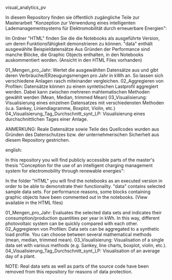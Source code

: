 visual_analytics_pv

In diesem Repository finden sie öffentlich zugängliche Teile zur Masterarbeit "Konzeption zur Verwendung eines intelligenten Lademanagementsystems für Elektromobilität durch erneuerbare Energien":


Im Ordner "HTML" finden Sie die die Notebooks als ausgeführte Version, um deren Funktionsfähigkeit demonstrieren zu können.
"data" enthält ausgewählte Beispieldatensätze
Aus Gründen der Performance sind manche Blöcke, die Graphic Objects enthalten, in den Notebooks auskommentiert worden. (Ansicht in den HTML Files vorhanden)

01_Mengen_pro_Jahr: Wertet die ausgewählten Datensätze aus und gibt deren Verbräuche/ERzeugungsmengen pro Jahr in kWh an. So lassen sich verschiedene Anlagen rasch miteinander vergleichen.
02_Aggregieren von Profilen: Datensätze können zu einem syntetischen Lastprofil aggregiert werden. Dabei kann zwischen mehreren mahtematischen Methoden gewählt werden (Mean, Median, trimmed Mean)
03_Visualisierung: Visualisierung eines einzelnen Datensatzes mit verschiedensten Methoden (u.a. Sankey, Liniendiagramme, Boxplot, Violin, etc.)
04_Visualisierung_Tag_Durchschnitt_synt_LP: Visualisierung eines durchschnittlichen Tages einer Anlage.


ANMERKUNG: Reale Datensätze sowie Teile des Quellcodes wurden aus Gründen des Datenschutzes bzw. der unternehmerischen Sicherheit aus diesem Repository gestrichen.




english:

In this repository you will find publicly accessible parts of the master's thesis "Conception for the use of an intelligent charging management system for electromobility through renewable energies":


In the folder "HTML" you will find the notebooks as an executed version in order to be able to demonstrate their functionality.
"data" contains selected sample data sets.
For performance reasons, some blocks containing graphic objects have been commented out in the notebooks. (View available in the HTML files)

01_Mengen_pro_Jahr: Evaluates the selected data sets and indicates their consumption/production quantities per year in kWh. In this way, different photovoltaic system can be quickly compared with each other.
02_Aggregieren von Profilen: Data sets can be aggregated to a synthetic load profile. You can choose between several mathematical methods (mean, median, trimmed mean).
03_Visualisierung: Visualisation of a single data set with various methods (e.g. Sankey, line charts, boxplot, violin, etc.).
04_Visualisierung_Tag_Durchschnitt_synt_LP: Visualisation of an average day of a plant.


NOTE: Real data sets as well as parts of the source code have been removed from this repository for reasons of data protection.